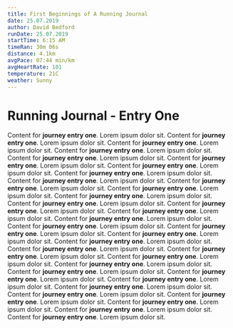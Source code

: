 ```yaml
---
title: First Beginnings of A Running Journal
date: 25.07.2019
author: David Bedford
runDate: 25.07.2019
startTime: 6:15 AM
timeRan: 30m 06s
distance: 4.1km
avgPace: 07:44 min/km
avgHeartRate: 101
temperature: 21C
weather: Sunny
---
```


# Running Journal - Entry One

Content for **journey entry one**. Lorem ipsum dolor sit.
Content for **journey entry one**. Lorem ipsum dolor sit.
Content for **journey entry one**. Lorem ipsum dolor sit.
Content for **journey entry one**. Lorem ipsum dolor sit.
Content for **journey entry one**. Lorem ipsum dolor sit.
Content for **journey entry one**. Lorem ipsum dolor sit.
Content for **journey entry one**. Lorem ipsum dolor sit.
Content for **journey entry one**. Lorem ipsum dolor sit.
Content for **journey entry one**. Lorem ipsum dolor sit.
Content for **journey entry one**. Lorem ipsum dolor sit.
Content for **journey entry one**. Lorem ipsum dolor sit.
Content for **journey entry one**. Lorem ipsum dolor sit.
Content for **journey entry one**. Lorem ipsum dolor sit.
Content for **journey entry one**. Lorem ipsum dolor sit.
Content for **journey entry one**. Lorem ipsum dolor sit.
Content for **journey entry one**. Lorem ipsum dolor sit.
Content for **journey entry one**. Lorem ipsum dolor sit.
Content for **journey entry one**. Lorem ipsum dolor sit.
Content for **journey entry one**. Lorem ipsum dolor sit.
Content for **journey entry one**. Lorem ipsum dolor sit.
Content for **journey entry one**. Lorem ipsum dolor sit.
Content for **journey entry one**. Lorem ipsum dolor sit.
Content for **journey entry one**. Lorem ipsum dolor sit.
Content for **journey entry one**. Lorem ipsum dolor sit.
Content for **journey entry one**. Lorem ipsum dolor sit.
Content for **journey entry one**. Lorem ipsum dolor sit.
Content for **journey entry one**. Lorem ipsum dolor sit.
Content for **journey entry one**. Lorem ipsum dolor sit.
Content for **journey entry one**. Lorem ipsum dolor sit.
Content for **journey entry one**. Lorem ipsum dolor sit.
Content for **journey entry one**. Lorem ipsum dolor sit.
Content for **journey entry one**. Lorem ipsum dolor sit.
Content for **journey entry one**. Lorem ipsum dolor sit.